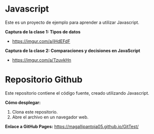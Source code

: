 # Javascript

Este es un proyecto de ejemplo para aprender a utilizar Javascript.

**Captura de la clase 1: Tipos de datos**

* https://imgur.com/a/jHdEFdF 
  
**Captura de la clase 2: Comparaciones y decisiones en JavaScript**

* https://imgur.com/a/TzuvkHn
  
# Repositorio Github

Este repositorio contiene el código fuente, creado utilizando Javascript.

**Cómo desplegar:**

1. Clona este repositorio.
2. Abre el archivo en un navegador web.

**Enlace a GitHub Pages:** https://magallipantoja05.github.io/GitTest/